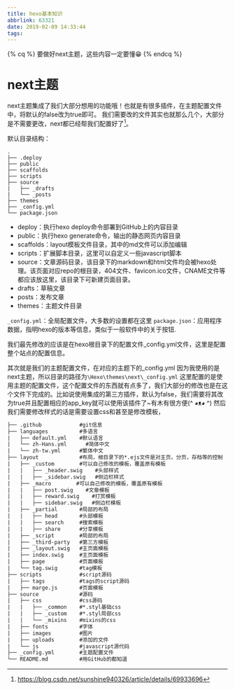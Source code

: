 ```yaml
---
title: hexo基本知识
abbrlink: 63321
date: 2019-02-09 14:33:44
tags:
---
```


{% cq %}
<i class="fa fa-snowflake fa-spin fa-fw fa-2x"></i>
要做好next主题，这些内容一定要懂😁
{% endcq %}

<!--more-->


# next主题
next主题集成了我们大部分想用的功能哦！也就是有很多插件，在主题配置文件中，将默认的false改为true即可。
我们需要改的文件其实也就那么几个，大部分是不需要更改，next都已经帮我们配置好了[^1]。

[^1]: https://blog.csdn.net/sunshine940326/article/details/69933696

默认目录结构：
```
.
├── .deploy
├── public
├── scaffolds
├── scripts
├── source
|   ├── _drafts
|   └── _posts
├── themes
├── _config.yml
└── package.json
```
- deploy：执行hexo deploy命令部署到GitHub上的内容目录
- public：执行hexo generate命令，输出的静态网页内容目录
- scaffolds：layout模板文件目录，其中的md文件可以添加编辑
- scripts：扩展脚本目录，这里可以自定义一些javascript脚本
- source：文章源码目录，该目录下的markdown和html文件均会被hexo处理。该页面对应repo的根目录，404文件、favicon.ico文件，CNAME文件等都应该放这里，该目录下可新建页面目录。
- drafts：草稿文章
- posts：发布文章
- themes：主题文件目录

`_config.yml`：全局配置文件，大多数的设置都在这里
`package.json`：应用程序数据，指明hexo的版本等信息，类似于一般软件中的关于按钮.

我们最先修改的应该是在hexo根目录下的配置文件_config.yml文件，这里是配置整个站点的配置信息。

其次就是我们的主题配置文件，在对应的主题下的_config.yml 因为我使用的是next主题，所以目录的路径为`\Hexo\themes\next\_config.yml` 这里配置的是使用主题的配置文件，这个配置文件的东西就有点多了，我们大部分的修改也是在这个文件下完成的。比如说使用集成的第三方插件，默认为false，我们需要将其改为true并且配置相应的app_key就可以使用该插件了~有木有很方便(^ ◕ᴥ◕ ^)
然后我们需要修改样式的话是需要设置css和甚至是修改模板，


```html next主题的全部逻辑
├── .github            #git信息
├── languages          #多语言
|   ├── default.yml    #默认语言
|   └── zh-Hans.yml      #简体中文
|   └── zh-tw.yml      #繁体中文
├── layout             #布局，根目录下的*.ejs文件是对主页，分页，存档等的控制
|   ├── _custom        #可以自己修改的模板，覆盖原有模板
|   |   ├── _header.swig    #头部样式
|   |   ├── _sidebar.swig   #侧边栏样式
|   ├── _macro        #可以自己修改的模板，覆盖原有模板
|   |   ├── post.swig    #文章模板
|   |   ├── reward.swig    #打赏模板
|   |   ├── sidebar.swig   #侧边栏模板
|   ├── _partial       #局部的布局
|   |   ├── head       #头部模板
|   |   ├── search     #搜索模板
|   |   ├── share      #分享模板
|   ├── _script        #局部的布局
|   ├── _third-party   #第三方模板
|   ├── _layout.swig   #主页面模板
|   ├── index.swig     #主页面模板
|   ├── page           #页面模板
|   └── tag.swig       #tag模板
├── scripts            #script源码
|   ├── tags           #tags的script源码
|   ├── marge.js       #页面模板
├── source             #源码
|   ├── css            #css源码
|   |   ├── _common    #*.styl基础css
|   |   ├── _custom    #*.styl局部css
|   |   └── _mixins    #mixins的css
|   ├── fonts          #字体
|   ├── images         #图片
|   ├── uploads        #添加的文件
|   └── js             #javascript源代码
├── _config.yml        #主题配置文件
└── README.md          #用GitHub的都知道
```
